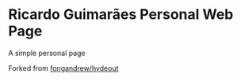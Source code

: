 # Ricardo Guimarães Personal Web Page

A simple personal page

Forked from [fongandrew/hydeout](https://github.com/fongandrew/hydeout)
